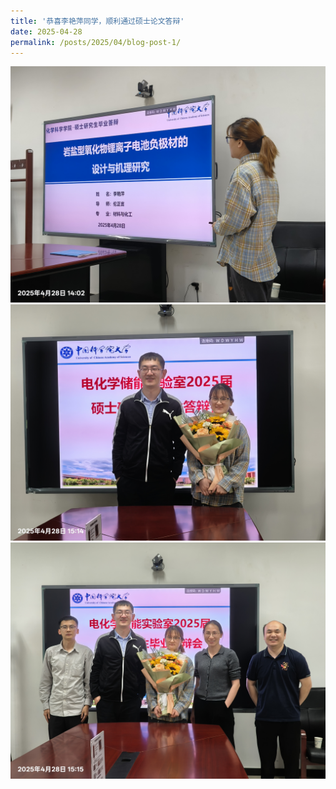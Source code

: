 ```yaml
---
title: '恭喜李艳萍同学，顺利通过硕士论文答辩'
date: 2025-04-28
permalink: /posts/2025/04/blog-post-1/
---
```



![李艳萍毕业答辩3.jpg](/images/activity/李艳萍毕业答辩3.jpg)
![李艳萍毕业答辩2.jpg](/images/activity/李艳萍毕业答辩2.jpg)
![李艳萍毕业答辩jpg](/images/activity/李艳萍毕业答辩.jpg)